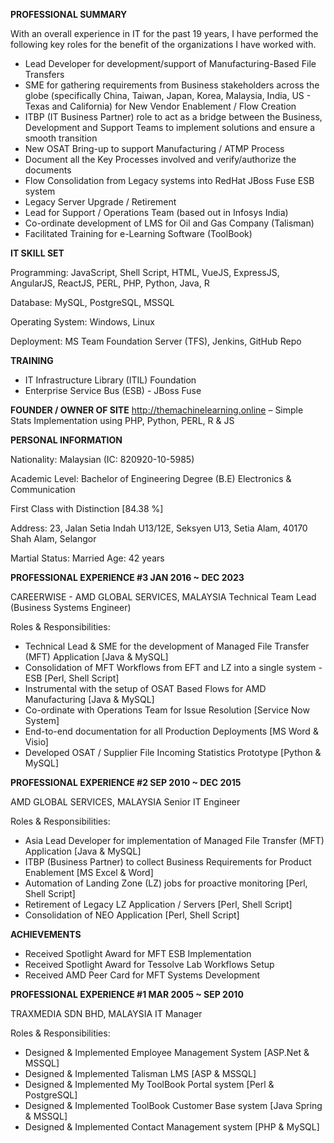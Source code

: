 **PROFESSIONAL SUMMARY**

With an overall experience in IT for the past 19 years, I have performed the following key roles for
the benefit of the organizations I have worked with.
* Lead Developer for development/support of Manufacturing-Based File Transfers
* SME for gathering requirements from Business stakeholders across the globe
(specifically China, Taiwan, Japan, Korea, Malaysia, India, US - Texas and California) for New Vendor
Enablement / Flow Creation
* ITBP (IT Business Partner) role to act as a bridge between the Business, Development and Support
Teams to implement solutions and ensure a smooth transition
* New OSAT Bring-up to support Manufacturing / ATMP Process
* Document all the Key Processes involved and verify/authorize the documents
* Flow Consolidation from Legacy systems into RedHat JBoss Fuse ESB system
* Legacy Server Upgrade / Retirement
* Lead for Support / Operations Team (based out in Infosys India)
* Co-ordinate development of LMS for Oil and Gas Company (Talisman)
* Facilitated Training for e-Learning Software (ToolBook)

**IT SKILL SET**

Programming: JavaScript, Shell Script, HTML, VueJS, ExpressJS, AngularJS, ReactJS,
PERL, PHP, Python, Java, R

Database: MySQL, PostgreSQL, MSSQL

Operating System: Windows, Linux

Deployment: MS Team Foundation Server (TFS), Jenkins, GitHub Repo

**TRAINING**
* IT Infrastructure Library (ITIL) Foundation
* Enterprise Service Bus (ESB) - JBoss Fuse

**FOUNDER / OWNER OF SITE**
http://themachinelearning.online – Simple Stats Implementation using PHP, Python, PERL, R & JS

**PERSONAL INFORMATION**

Nationality: Malaysian (IC: 820920-10-5985)

Academic Level: Bachelor of Engineering Degree (B.E) Electronics & Communication

First Class with Distinction [84.38 %]

Address: 23, Jalan Setia Indah U13/12E, Seksyen U13, Setia Alam, 40170 Shah Alam, Selangor

Martial Status: Married Age: 42 years


**PROFESSIONAL EXPERIENCE #3 JAN 2016 ~ DEC 2023**

CAREERWISE - AMD GLOBAL SERVICES, MALAYSIA Technical Team Lead (Business Systems Engineer)

Roles & Responsibilities:
* Technical Lead & SME for the development of Managed File Transfer (MFT) Application [Java & MySQL]
* Consolidation of MFT Workflows from EFT and LZ into a single system - ESB [Perl, Shell Script]
* Instrumental with the setup of OSAT Based Flows for AMD Manufacturing [Java & MySQL]
* Co-ordinate with Operations Team for Issue Resolution [Service Now System]
* End-to-end documentation for all Production Deployments [MS Word & Visio]
* Developed OSAT / Supplier File Incoming Statistics Prototype [Python & MySQL]

**PROFESSIONAL EXPERIENCE #2 SEP 2010 ~ DEC 2015**

AMD GLOBAL SERVICES, MALAYSIA Senior IT Engineer

Roles & Responsibilities:
* Asia Lead Developer for implementation of Managed File Transfer (MFT) Application [Java & MySQL]
* ITBP (Business Partner) to collect Business Requirements for Product Enablement [MS Excel & Word]
* Automation of Landing Zone (LZ) jobs for proactive monitoring [Perl, Shell Script]
* Retirement of Legacy LZ Application / Servers [Perl, Shell Script]
* Consolidation of NEO Application [Perl, Shell Script]

**ACHIEVEMENTS**
* Received Spotlight Award for MFT ESB Implementation
* Received Spotlight Award for Tessolve Lab Workflows Setup
* Received AMD Peer Card for MFT Systems Development

**PROFESSIONAL EXPERIENCE #1 MAR 2005 ~ SEP 2010**

TRAXMEDIA SDN BHD, MALAYSIA IT Manager

Roles & Responsibilities:
* Designed & Implemented Employee Management System [ASP.Net & MSSQL]
* Designed & Implemented Talisman LMS [ASP & MSSQL]
* Designed & Implemented My ToolBook Portal system [Perl & PostgreSQL]
* Designed & Implemented ToolBook Customer Base system [Java Spring & MSSQL]
* Designed & Implemented Contact Management system [PHP & MySQL]
